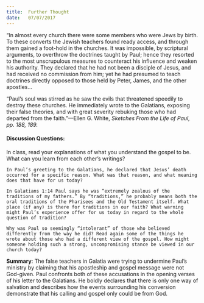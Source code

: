 ```yaml
---
title:  Further Thought
date:   07/07/2017
---
```


“In almost every church there were some members who were Jews by birth. To these converts the Jewish teachers found ready access, and through them gained a foot-hold in the churches. It was impossible, by scriptural arguments, to overthrow the doctrines taught by Paul; hence they resorted to the most unscrupulous measures to counteract his influence and weaken his authority. They declared that he had not been a disciple of Jesus, and had received no commission from him; yet he had presumed to teach doctrines directly opposed to those held by Peter, James, and the other apostles...

“Paul’s soul was stirred as he saw the evils that threatened speedily to destroy these churches. He immediately wrote to the Galatians, exposing their false theories, and with great severity rebuking those who had departed from the faith.”—Ellen G. White, _Sketches From the Life of Paul, pp. 188, 189._

#### Discussion Questions:

In class, read your explanations of what you understand the gospel to be. What can you learn from each other’s writings?

`In Paul’s greeting to the Galatians, he declared that Jesus’ death occurred for a specific reason. What was that reason, and what meaning does that have for us today?`

`In Galatians 1:14 Paul says he was “extremely zealous of the traditions of my fathers.” By “traditions,” he probably means both the oral traditions of the Pharisees and the Old Testament itself. What place (if any) is there for traditions in our faith? What warning might Paul’s experience offer for us today in regard to the whole question of tradition?`

`Why was Paul so seemingly “intolerant” of those who believed differently from the way he did? Read again some of the things he wrote about those who had a different view of the gospel. How might someone holding such a strong, uncompromising stance be viewed in our church today?`

**Summary**: The false teachers in Galatia were trying to undermine Paul’s ministry by claiming that his apostleship and gospel message were not God-given. Paul confronts both of these accusations in the opening verses of his letter to the Galatians. He boldly declares that there is only one way of salvation and describes how the events surrounding his conversion demonstrate that his calling and gospel only could be from God.